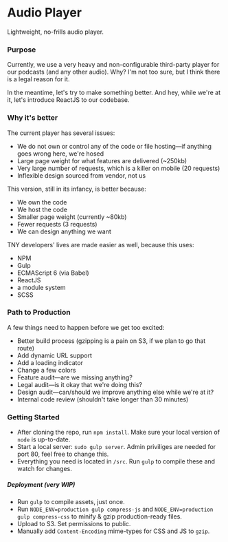 # Audio Player
Lightweight, no-frills audio player.


### Purpose
Currently, we use a very heavy and non-configurable third-party player for our podcasts (and any other audio). Why? I'm not too sure, but I think there is a legal reason for it.

In the meantime, let's try to make something better. And hey, while we're at it, let's introduce ReactJS to our codebase.

### Why it's better
The current player has several issues:

* We do not own or control any of the code or file hosting—if anything goes wrong here, we're hosed
* Large page weight for what features are delivered (~250kb)
* Very large number of requests, which is a killer on mobile (20 requests)
* Inflexible design sourced from vendor, not us

This version, still in its infancy, is better because:
* We own the code
* We host the code
* Smaller page weight (currently ~80kb)
* Fewer requests (3 requests)
* We can design anything we want

TNY developers' lives are made easier as well, because this uses:
* NPM
* Gulp
* ECMAScript 6 (via Babel)
* ReactJS
* a module system
* SCSS 

### Path to Production
A few things need to happen before we get too excited:

* Better build process (gzipping is a pain on S3, if we plan to go that route)
* Add dynamic URL support
* Add a loading indicator
* Change a few colors
* Feature audit—are we missing anything?
* Legal audit—is it okay that we're doing this?
* Design audit—can/should we improve anything else while we're at it?
* Internal code review (shouldn't take longer than 30 minutes)
 
### Getting Started
* After cloning the repo, run `npm install`. Make sure your local version of `node` is up-to-date.
* Start a local server: `sudo gulp server`. Admin priviliges are needed for port 80, feel free to change this.
* Everything you need is located in `/src`. Run `gulp` to compile these and watch for changes.

##### Deployment (very WIP)
* Run `gulp` to compile assets, just once.
* Run `NODE_ENV=production gulp compress-js` and `NODE_ENV=production gulp compress-css` to minify & gzip production-ready files.
* Upload to S3. Set permissions to public.
* Manually add `Content-Encoding` mime-types for CSS and JS to `gzip`.



